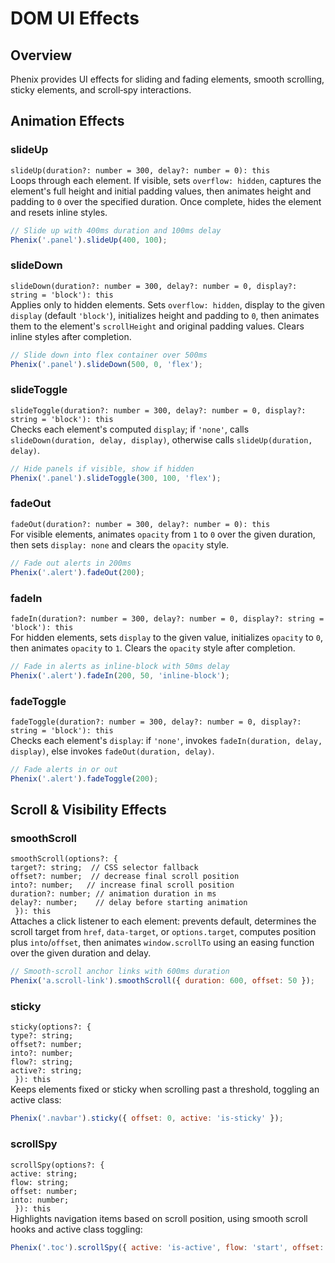 # DOM UI Effects

## Overview

Phenix provides UI effects for sliding and fading elements, smooth scrolling, sticky elements, and scroll‑spy interactions.

## Animation Effects

### slideUp

`slideUp(duration?: number = 300, delay?: number = 0): this`  
Loops through each element. If visible, sets `overflow: hidden`, captures the element's full height and initial padding values, then animates height and padding to `0` over the specified duration. Once complete, hides the element and resets inline styles.

```js
// Slide up with 400ms duration and 100ms delay
Phenix('.panel').slideUp(400, 100);
```

### slideDown

`slideDown(duration?: number = 300, delay?: number = 0, display?: string = 'block'): this`  
Applies only to hidden elements. Sets `overflow: hidden`, display to the given `display` (default `'block'`), initializes height and padding to `0`, then animates them to the element's `scrollHeight` and original padding values. Clears inline styles after completion.

```js
// Slide down into flex container over 500ms
Phenix('.panel').slideDown(500, 0, 'flex');
```

### slideToggle

`slideToggle(duration?: number = 300, delay?: number = 0, display?: string = 'block'): this`  
Checks each element's computed `display`; if `'none'`, calls `slideDown(duration, delay, display)`, otherwise calls `slideUp(duration, delay)`.

```js
// Hide panels if visible, show if hidden
Phenix('.panel').slideToggle(300, 100, 'flex');
```

### fadeOut

`fadeOut(duration?: number = 300, delay?: number = 0): this`  
For visible elements, animates `opacity` from `1` to `0` over the given duration, then sets `display: none` and clears the `opacity` style.

```js
// Fade out alerts in 200ms
Phenix('.alert').fadeOut(200);
```

### fadeIn

`fadeIn(duration?: number = 300, delay?: number = 0, display?: string = 'block'): this`  
For hidden elements, sets `display` to the given value, initializes `opacity` to `0`, then animates `opacity` to `1`. Clears the `opacity` style after completion.

```js
// Fade in alerts as inline-block with 50ms delay
Phenix('.alert').fadeIn(200, 50, 'inline-block');
```

### fadeToggle

`fadeToggle(duration?: number = 300, delay?: number = 0, display?: string = 'block'): this`  
Checks each element's `display`: if `'none'`, invokes `fadeIn(duration, delay, display)`, else invokes `fadeOut(duration, delay)`.

```js
// Fade alerts in or out
Phenix('.alert').fadeToggle(200);
```

## Scroll & Visibility Effects

### smoothScroll

`smoothScroll(options?: {`  
  `target?: string;  // CSS selector fallback`  
  `offset?: number;  // decrease final scroll position`  
  `into?: number;   // increase final scroll position`  
  `duration?: number; // animation duration in ms`  
  `delay?: number;    // delay before starting animation`  
` }): this`  
Attaches a click listener to each element: prevents default, determines the scroll target from `href`, `data-target`, or `options.target`, computes position plus `into`/`offset`, then animates `window.scrollTo` using an easing function over the given duration and delay.

```js
// Smooth-scroll anchor links with 600ms duration
Phenix('a.scroll-link').smoothScroll({ duration: 600, offset: 50 });
```

### sticky

`sticky(options?: {`  
  `type?: string;`  
  `offset?: number;`  
  `into?: number;`  
  `flow?: string;`  
  `active?: string;`  
` }): this`  
Keeps elements fixed or sticky when scrolling past a threshold, toggling an active class:

```js
Phenix('.navbar').sticky({ offset: 0, active: 'is-sticky' });
```

### scrollSpy

`scrollSpy(options?: {`  
  `active: string;`  
  `flow: string;`  
  `offset: number;`  
  `into: number;`  
` }): this`  
Highlights navigation items based on scroll position, using smooth scroll hooks and active class toggling:

```js
Phenix('.toc').scrollSpy({ active: 'is-active', flow: 'start', offset: 10 });
